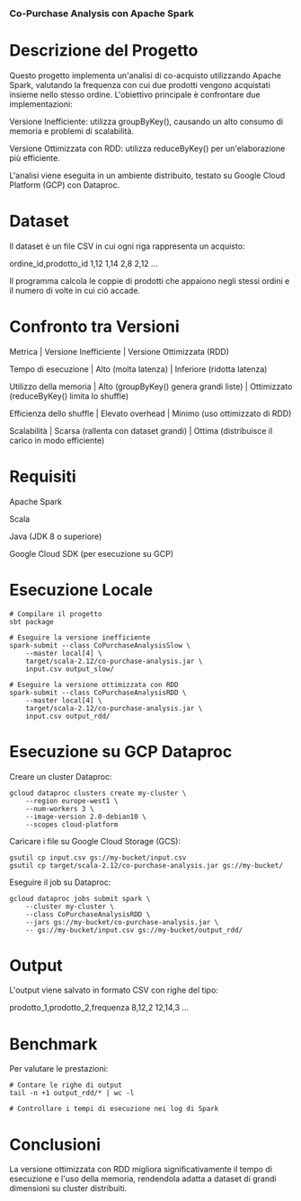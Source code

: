 ### Co-Purchase Analysis con Apache Spark

# Descrizione del Progetto

Questo progetto implementa un'analisi di co-acquisto utilizzando Apache Spark, valutando la frequenza con cui due prodotti vengono acquistati insieme nello stesso ordine. L'obiettivo principale è confrontare due implementazioni:

Versione Inefficiente: utilizza groupByKey(), causando un alto consumo di memoria e problemi di scalabilità.

Versione Ottimizzata con RDD: utilizza reduceByKey() per un'elaborazione più efficiente.

L'analisi viene eseguita in un ambiente distribuito, testato su Google Cloud Platform (GCP) con Dataproc.

# Dataset

Il dataset è un file CSV in cui ogni riga rappresenta un acquisto:

ordine_id,prodotto_id
1,12
1,14
2,8
2,12
...

Il programma calcola le coppie di prodotti che appaiono negli stessi ordini e il numero di volte in cui ciò accade.

# Confronto tra Versioni

Metrica | Versione Inefficiente | Versione Ottimizzata (RDD)

Tempo di esecuzione | Alto (molta latenza) | Inferiore (ridotta latenza)

Utilizzo della memoria | Alto (groupByKey() genera grandi liste) | Ottimizzato (reduceByKey() limita lo shuffle)

Efficienza dello shuffle | Elevato overhead | Minimo (uso ottimizzato di RDD)

Scalabilità | Scarsa (rallenta con dataset grandi) | Ottima (distribuisce il carico in modo efficiente)

# Requisiti

Apache Spark

Scala

Java (JDK 8 o superiore)

Google Cloud SDK (per esecuzione su GCP)

# Esecuzione Locale

```
# Compilare il progetto
sbt package

# Eseguire la versione inefficiente
spark-submit --class CoPurchaseAnalysisSlow \
    --master local[4] \
    target/scala-2.12/co-purchase-analysis.jar \
    input.csv output_slow/

# Eseguire la versione ottimizzata con RDD
spark-submit --class CoPurchaseAnalysisRDD \
    --master local[4] \
    target/scala-2.12/co-purchase-analysis.jar \
    input.csv output_rdd/
```
# Esecuzione su GCP Dataproc

Creare un cluster Dataproc:
```
gcloud dataproc clusters create my-cluster \
    --region europe-west1 \
    --num-workers 3 \
    --image-version 2.0-debian10 \
    --scopes cloud-platform
```
Caricare i file su Google Cloud Storage (GCS):
```
gsutil cp input.csv gs://my-bucket/input.csv
gsutil cp target/scala-2.12/co-purchase-analysis.jar gs://my-bucket/
```
Eseguire il job su Dataproc:
```
gcloud dataproc jobs submit spark \
    --cluster my-cluster \
    --class CoPurchaseAnalysisRDD \
    --jars gs://my-bucket/co-purchase-analysis.jar \
    -- gs://my-bucket/input.csv gs://my-bucket/output_rdd/
```

# Output

L'output viene salvato in formato CSV con righe del tipo:

prodotto_1,prodotto_2,frequenza
8,12,2
12,14,3
...

# Benchmark

Per valutare le prestazioni:
```
# Contare le righe di output
tail -n +1 output_rdd/* | wc -l

# Controllare i tempi di esecuzione nei log di Spark
```

# Conclusioni

La versione ottimizzata con RDD migliora significativamente il tempo di esecuzione e l'uso della memoria, rendendola adatta a dataset di grandi dimensioni su cluster distribuiti.

